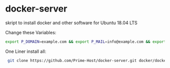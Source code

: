 # docker-server
skript to install docker and other software for Ubuntu 18.04 LTS


Change these Variables:
```bash
export P_DOMAIN=example.com && export P_MAIL=info@example.com && export P_PASSWORD="MyAwesomePassword"
```

One Liner install all:
```bash
 git clone https://github.com/Prime-Host/docker-server.git docker/docker-server && bash docker/docker-server/install.sh
```

